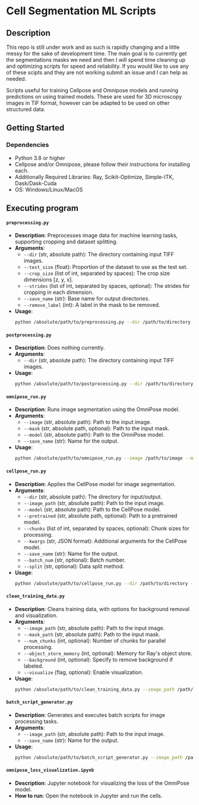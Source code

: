 # Cell Segmentation ML Scripts

## Description
This repo is still under work and as such is rapidly changing and a little messy for the sake of development time. The main goal is to currently get the segmentations masks we need and then I will spend time cleaning up and optimizing scripts for speed and reliability. If you would like to use any of these scipts and they are not working submit an issue and I can help as needed.

Scripts useful for training Cellpose and Omnipose models and running predictions on using trained models. These are used for 3D microscopy images in TIF format, however can be adapted to be used on other structured data.

## Getting Started

### Dependencies
* Python 3.8 or higher
* Cellpose and/or Omnipose, please follow their instructions for installing each.
* Additionally Required Libraries: Ray, Scikit-Optimize, Simple-ITK, Dask/Dask-Cuda
* OS: Windows/Linux/MacOS

## Executing program

#### `preprocessing.py`
* **Description**: Preprocesses image data for machine learning tasks, supporting cropping and dataset splitting.
* **Arguments**:
  * `--dir` (str, absolute path): The directory containing input TIFF images.
  * `--test_size` (float): Proportion of the dataset to use as the test set.
  * `--crop_size` (list of int, separated by spaces): The crop size dimensions [z, y, x].
  * `--strides` (list of int, separated by spaces, optional): The strides for cropping in each dimension.
  * `--save_name` (str): Base name for output directories.
  * `--remove_label` (int): A label in the mask to be removed.
* **Usage**:
  ```bash
  python /absolute/path/to/preprocessing.py --dir /path/to/directory --test_size 0.2 --crop_size 1 64 64 --strides 1 32 32 --save_name processed --remove_label 0

#### `postprocessing.py`
* **Description**: Does nothing currently.
* **Arguments**:
  * `--dir` (str, absolute path): The directory containing input TIFF images.
* **Usage**:
  ```bash
  python /absolute/path/to/postprocessing.py --dir /path/to/directory

#### `omnipose_run.py`
* **Description**: Runs image segmentation using the OmniPose model.
* **Arguments**:
  * `--image` (str, absolute path): Path to the input image.
  * `--mask` (str, absolute path, optional): Path to the input mask.
  * `--model` (str, absolute path): Path to the OmniPose model.
  * `--save_name` (str): Name for the output.
* **Usage**:
  ```bash
  python /absolute/path/to/omnipose_run.py --image /path/to/image --mask /path/to/mask --model /path/to/model --save_name output

#### `cellpose_run.py`
* **Description**: Applies the CellPose model for image segmentation.
* **Arguments**:
  * `--dir` (str, absolute path): The directory for input/output.
  * `--image_path` (str, absolute path): Path to the input image.
  * `--model` (str, absolute path): Path to the CellPose model.
  * `--pretrained` (str, absolute path, optional): Path to a pretrained model.
  * `--chunks` (list of int, separated by spaces, optional): Chunk sizes for processing.
  * `--kwargs` (str, JSON format): Additional arguments for the CellPose model.
  * `--save_name` (str): Name for the output.
  * `--batch_num` (str, optional): Batch number.
  * `--split` (str, optional): Data split method.
* **Usage**:
  ```bash
  python /absolute/path/to/cellpose_run.py --dir /path/to/directory --image_path /path/to/image --model /path/to/model --pretrained /path/to/pretrained --chunks 500 500 --kwargs '{"diameter": 30, "do_3D": true}' --save_name output --batch_num 1 --split method

#### `clean_training_data.py`
* **Description**: Cleans training data, with options for background removal and visualization.
* **Arguments**:
  * `--image_path` (str, absolute path): Path to the input image.
  * `--mask_path` (str, absolute path): Path to the input mask.
  * `--num_chunks` (int, optional): Number of chunks for parallel processing.
  * `--object_store_memory` (int, optional): Memory for Ray's object store.
  * `--background` (int, optional): Specify to remove background if labeled.
  * `--visualize` (flag, optional): Enable visualization.
* **Usage**:
  ```bash
  python /absolute/path/to/clean_training_data.py --image_path /path/to/image --mask_path /path/to/mask --num_chunks 4 --object_store_memory 5000000000 --background 1 --visualize

#### `batch_script_generator.py`
* **Description**: Generates and executes batch scripts for image processing tasks.
* **Arguments**:
  * `--image_path` (str, absolute path): Path to the input image.
  * `--save_name` (str): Name for the output.
* **Usage**:
  ```bash
  python /absolute/path/to/batch_script_generator.py --image_path /path/to/image --save_name output

#### `omnipose_loss_visualization.ipynb`
* **Description**: Jupyter notebook for visualizing the loss of the OmniPose model.
* **How to run**: Open the notebook in Jupyter and run the cells.

